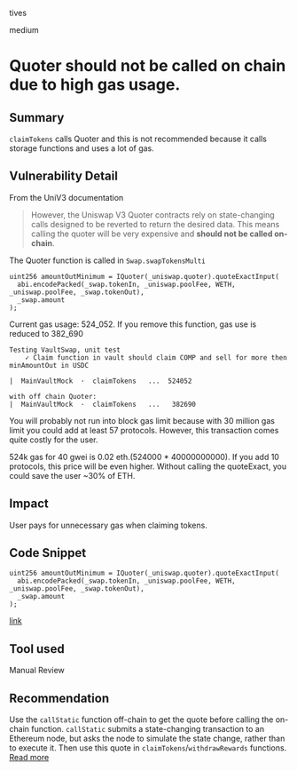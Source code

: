 tives

medium

# Quoter should not be called on chain due to high gas usage.

## Summary

`claimTokens` calls Quoter and this is not recommended because it calls storage functions and uses a lot of gas.

## Vulnerability Detail

From the UniV3 documentation

> However, the Uniswap V3 Quoter contracts rely on state-changing calls designed to be reverted to return the desired data. This means calling the quoter will be very expensive and **should not be called on-chain**.
> 

The Quoter function is called in `Swap.swapTokensMulti`

```solidity
uint256 amountOutMinimum = IQuoter(_uniswap.quoter).quoteExactInput(
  abi.encodePacked(_swap.tokenIn, _uniswap.poolFee, WETH, _uniswap.poolFee, _swap.tokenOut),
  _swap.amount
);
```

Current gas usage: 524_052. If you remove this function, gas use is reduced to 382_690

```solidity
Testing VaultSwap, unit test
    ✓ Claim function in vault should claim COMP and sell for more then minAmountOut in USDC

|  MainVaultMock  ·  claimTokens   ...  524052  

with off chain Quoter:
|  MainVaultMock  ·  claimTokens   ...   382690
```

You will probably not run into block gas limit because with 30 million gas limit you could add at least 57 protocols. However, this transaction comes quite costly for the user.

524k gas for 40 gwei is 0.02 eth.(524000 * 40000000000). If you add 10 protocols, this price will be even higher. Without calling the quoteExact, you could save the user ~30% of ETH.

## Impact

User pays for unnecessary gas when claiming tokens.

## Code Snippet

```solidity
uint256 amountOutMinimum = IQuoter(_uniswap.quoter).quoteExactInput(
  abi.encodePacked(_swap.tokenIn, _uniswap.poolFee, WETH, _uniswap.poolFee, _swap.tokenOut),
  _swap.amount
);
```

[link](https://github.com/sherlock-audit/2023-01-derby/blob/main/derby-yield-optimiser/contracts/libraries/Swap.sol/#L71-L74)

## Tool used

Manual Review

## Recommendation

Use the `callStatic` function off-chain to get the quote before calling the on-chain function. `callStatic` submits a state-changing transaction to an Ethereum node, but asks the node to simulate the state change, rather than to execute it. Then use this quote in `claimTokens`/`withdrawRewards` functions. [Read more](https://docs.uniswap.org/sdk/v3/guides/quoting#referencing-the-quoter-contract-and-getting-a-quote)